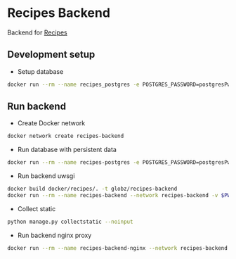 # Recipes Backend

Backend for [Recipes](https://github.com/globz-eu/recipes)

## Development setup

* Setup database

```bash
docker run --rm --name recipes_postgres -e POSTGRES_PASSWORD=postgresPw -it -p 5432:5432 -v $PWD/init-user-db.sh:/docker-entrypoint-initdb.d/init-user-db.sh -d postgres
```

## Run backend

* Create Docker network

```bash
docker network create recipes-backend
```

* Run database with persistent data

```bash
docker run --rm --name recipes-postgres -e POSTGRES_PASSWORD=postgresPw --network recipes-backend -p 5432:5432 -v $PWD/init-user-db.sh:/docker-entrypoint-initdb.d/init-user-db.sh -v $PWD/database:/var/lib/postgresql/data -d postgres
```

* Run backend uwsgi

```bash
docker build docker/recipes/. -t globz/recipes-backend
docker run --rm --name recipes-backend --network recipes-backend -v $PWD:/usr/src/app -p 3031:3031 globz/recipes-backend
```

* Collect static

```bash
python manage.py collectstatic --noinput
```

* Run backend nginx proxy

```bash
docker run --rm --name recipes-backend-nginx --network recipes-backend -p 8000:80 -e "APP_HOST=recipes-backend" -e "APP_PORT=3031" -e "APP_NAME=recipes-backend" -v $PWD/static:/usr/nginx/html/recipes-backend/static globz/nginx-uwsgi-gateway
```
